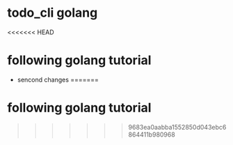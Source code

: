 # todo_cli golang
<<<<<<< HEAD
# following golang tutorial
- sencond changes
=======
# following golang tutorial
>>>>>>> 9683ea0aabba1552850d043ebc6864411b980968

